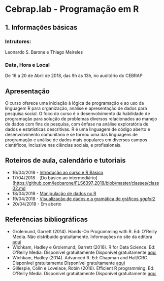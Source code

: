 #  Cebrap.lab - Programação em R

## 1. Informações básicas

### Intrutores: 
Leonardo S. Barone e Thiago Meireles

### Data, Hora e Local
De 16 a 20 de Abril de 2018, das 9h às 13h, no auditório do CEBRAP

## Apresentação
O curso oferece uma iniciação à lógica de programação e ao uso da linguagem R para organização, análise e apresentação de dados para pesquisa social. O foco do curso é o desenvolvimento da habilidade de programação para solução de problemas diversos relacionados ao manejo de dados com fins de pesquisa, com ênfase na análise exploratória de dados e estatísticas descritivas. R é uma linguagem de código aberto e desenvolvimento comunitário e se tornou uma das linguagens de programação e análise de dados mais populares em diversos campos científicos, inclusive nas ciências sociais, e profissionais.

## Roteiros de aula, calendário e tutoriais

- 16/04/2018 - [Introdução ao curso e R Básico](https://github.com/leobarone/FLS6397_2018/blob/master/classes/class01.md)
- 17/04/2018 - [Do básico ao intermediário](https://github.com/leobarone/FLS6397_2018/blob/master/classes/class02.md
- 18/04/2018 - [Manipulação de dados no R](https://github.com/leobarone/FLS6397_2018/blob/master/classes/class03.md)
- 19/04/2018 - [Visualização de dados e a gramática de gráficos _ggplot2_](https://github.com/leobarone/FLS6397_2018/blob/master/classes/class04.md) 
- 20/04/2018 - Em aberto

## Referências bibliográficas

- Grolemund, Garrett (2014). Hands-On Programming with R. Ed: O'Reilly Media. Não distribuído gratuitamente. Informações no site da editora [aqui](http://shop.oreilly.com/product/0636920028574.do)
- Wichkam, Hadley e Grolemund, Garrett (2016). R for Data Science. Ed: O'Reilly Media. Disponível gratuitamente Disponível gratuitamente [aqui](https://www.tidytextmining.com/)
- Wichkam, Hadley (2014). Advanced R. Ed: Chapman and Hall/CRC. Disponível gratuitamente Disponível gratuitamente [aqui](http://adv-r.had.co.nz/)
- Gillespie, Colin e Lovelace, Robin (2016). Efficient R programming. Ed: O'Reilly Media. Disponível gratuitamente Disponível gratuitamente [aqui](https://csgillespie.github.io/efficientR/)
